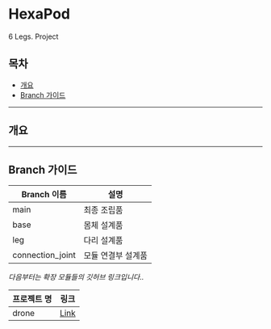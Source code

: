# HexaPod
6 Legs. Project

## 목차
* [개요](#개요)
* [Branch 가이드](#Branch-가이드)
***
## 개요
***
## Branch 가이드
|Branch 이름|설명|
|---|---|
|main|최종 조립품|
|base|몸체 설계품|
|leg|다리 설계품|
|connection_joint|모듈 연결부 설계품|

*다음부터는 확장 모듈들의 깃허브 링크입니다..*

|프로젝트 명|링크|
|---|---|
|drone|[Link](https://google.com)|
